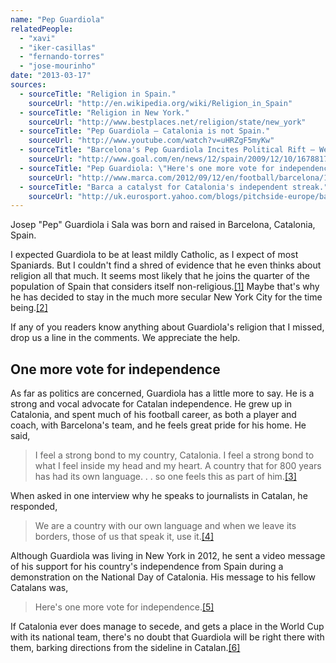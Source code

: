```yaml
---
name: "Pep Guardiola"
relatedPeople:
  - "xavi"
  - "iker-casillas"
  - "fernando-torres"
  - "jose-mourinho"
date: "2013-03-17"
sources:
  - sourceTitle: "Religion in Spain."
    sourceUrl: "http://en.wikipedia.org/wiki/Religion_in_Spain"
  - sourceTitle: "Religion in New York."
    sourceUrl: "http://www.bestplaces.net/religion/state/new_york"
  - sourceTitle: "Pep Guardiola – Catalonia is not Spain."
    sourceUrl: "http://www.youtube.com/watch?v=uHRZgF5myKw"
  - sourceTitle: "Barcelona's Pep Guardiola Incites Political Rift – We Are Our Own Country With Our Own Language."
    sourceUrl: "http://www.goal.com/en/news/12/spain/2009/12/10/1678817/barcelonas-pep-guardiola-incites-political-rift-we-are-our"
  - sourceTitle: "Pep Guardiola: \"Here's one more vote for independence.\""
    sourceUrl: "http://www.marca.com/2012/09/12/en/football/barcelona/1347470330.html"
  - sourceTitle: "Barca a catalyst for Catalonia's independent streak."
    sourceUrl: "http://uk.eurosport.yahoo.com/blogs/pitchside-europe/barca-catalyst-catalonia-independent-streak-165604732.html"
---
```


Josep "Pep" Guardiola i Sala was born and raised in Barcelona, Catalonia, Spain.

I expected Guardiola to be at least mildly Catholic, as I expect of most Spaniards. But I couldn't find a shred of evidence that he even thinks about religion all that much. It seems most likely that he joins the quarter of the population of Spain that considers itself non-religious.<a class="source-citation" href="http://en.wikipedia.org/wiki/Religion_in_Spain" title="Religion in Spain.">[1]</a> Maybe that's why he has decided to stay in the much more secular New York City for the time being.<a class="source-citation" href="http://www.bestplaces.net/religion/state/new_york" title="Religion in New York.">[2]</a>

If any of you readers know anything about Guardiola's religion that I missed, drop us a line in the comments. We appreciate the help.


## One more vote for independence

As far as politics are concerned, Guardiola has a little more to say. He is a strong and vocal advocate for Catalan independence. He grew up in Catalonia, and spent much of his football career, as both a player and coach, with Barcelona's team, and he feels great pride for his home. He said,

>I feel a strong bond to my country, Catalonia. I feel a strong bond to what I feel inside my head and my heart. A country that for 800 years has had its own language. . . so one feels this as part of him.<a class="source-citation" href="http://www.youtube.com/watch?v=uHRZgF5myKw" title="Pep Guardiola – Catalonia is not Spain.">[3]</a>

When asked in one interview why he speaks to journalists in Catalan, he responded,

>We are a country with our own language and when we leave its borders, those of us that speak it, use it.<a class="source-citation" href="http://www.goal.com/en/news/12/spain/2009/12/10/1678817/barcelonas-pep-guardiola-incites-political-rift-we-are-our" title="Barcelona&apos;s Pep Guardiola Incites Political Rift – We Are Our Own Country With Our Own Language.">[4]</a>

Although Guardiola was living in New York in 2012, he sent a video message of his support for his country's independence from Spain during a demonstration on the National Day of Catalonia. His message to his fellow Catalans was,

>Here's one more vote for independence.<a class="source-citation" href="http://www.marca.com/2012/09/12/en/football/barcelona/1347470330.html" title="Pep Guardiola: &quot;Here&apos;s one more vote for independence.&quot;">[5]</a>

If Catalonia ever does manage to secede, and gets a place in the World Cup with its national team, there's no doubt that Guardiola will be right there with them, barking directions from the sideline in Catalan.<a class="source-citation" href="http://uk.eurosport.yahoo.com/blogs/pitchside-europe/barca-catalyst-catalonia-independent-streak-165604732.html" title="Barca a catalyst for Catalonia&apos;s independent streak.">[6]</a>
